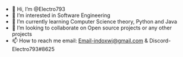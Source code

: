 - 👋 Hi, I’m @Electro793
- 👀 I’m interested in Software Engineering
- 🌱 I’m currently learning Computer Science theory, Python and Java
- 💞️ I’m looking to collaborate on Open source projects or any other projects
- 📫 How to reach me email: Email-indoxwj@gmail.com & Discord-Electro793#8625

<!---
Electro793/Electro793 is a ✨ special ✨ repository because its `README.md` (this file) appears on your GitHub profile.
You can click the Preview link to take a look at your changes.
--->
